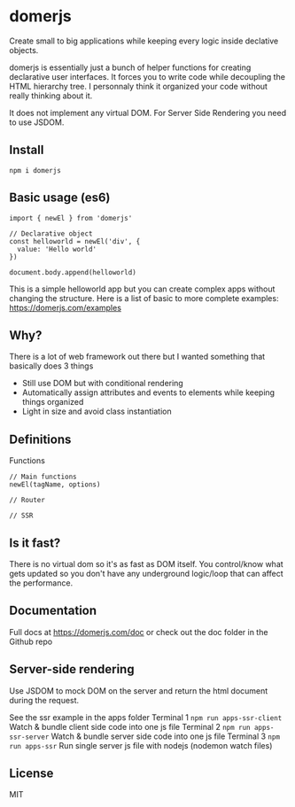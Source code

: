 # domerjs

Create small to big applications while keeping every logic inside declative objects.

domerjs is essentially just a bunch of helper functions for creating declarative user interfaces. It forces you to write code while decoupling the HTML hierarchy tree. I personnaly think it organized your code without really thinking about it.

It does not implement any virtual DOM.
For Server Side Rendering you need to use JSDOM.

## Install
````
npm i domerjs
````

## Basic usage (es6)
````
import { newEl } from 'domerjs'

// Declarative object
const helloworld = newEl('div', {
  value: 'Hello world'
})

document.body.append(helloworld)
````

This is a simple helloworld app but you can create complex apps without changing the structure. Here is a list of basic to more complete examples: https://domerjs.com/examples

## Why?

There is a lot of web framework out there but I wanted something that basically does 3 things
- Still use DOM but with conditional rendering
- Automatically assign attributes and events to elements while keeping things organized
- Light in size and avoid class instantiation

## Definitions

Functions
````
// Main functions
newEl(tagName, options)

// Router

// SSR

````

## Is it fast?

There is no virtual dom so it's as fast as DOM itself. You control/know what gets updated so you don't have any underground logic/loop that can affect the performance.

## Documentation

Full docs at https://domerjs.com/doc or check out the doc folder in the Github repo

## Server-side rendering

Use JSDOM to mock DOM on the server and return the html document during the request.

See the ssr example in the apps folder
Terminal 1 `npm run apps-ssr-client` Watch & bundle client side code into one js file
Terminal 2 `npm run apps-ssr-server` Watch & bundle server side code into one js file
Terminal 3 `npm run apps-ssr` Run single server js file with nodejs (nodemon watch files)

## License

MIT